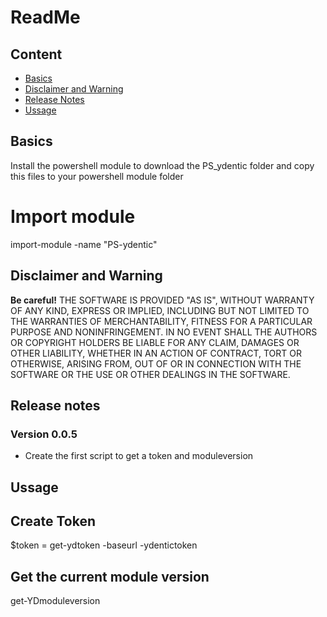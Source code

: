 
# ReadMe

## Content
 * [Basics](#basics)
 * [Disclaimer and Warning](#disclaimer-and-warning)
 * [Release Notes](#release-notes)
 * [Ussage](*Ussage)

## Basics
Install the powershell module to download the PS_ydentic folder and copy this files to your powershell module folder

# Import module
import-module -name "PS-ydentic"

## Disclaimer and Warning
**Be careful!** THE SOFTWARE IS PROVIDED "AS IS", WITHOUT WARRANTY OF ANY KIND, EXPRESS OR IMPLIED, INCLUDING BUT NOT LIMITED TO THE WARRANTIES OF MERCHANTABILITY, FITNESS FOR A PARTICULAR PURPOSE AND NONINFRINGEMENT.
IN NO EVENT SHALL THE AUTHORS OR COPYRIGHT HOLDERS BE LIABLE FOR ANY CLAIM, DAMAGES OR OTHER LIABILITY, WHETHER IN AN ACTION OF CONTRACT, TORT OR OTHERWISE, ARISING FROM,
OUT OF OR IN CONNECTION WITH THE SOFTWARE OR THE USE OR OTHER DEALINGS IN THE SOFTWARE.


## Release notes

### Version 0.0.5
* Create the first script to get a token and moduleversion

## Ussage
## Create Token
$token = get-ydtoken -baseurl <URL of the ydentic portal> -ydentictoken <Token created in Ydentic>

## Get the current module version
get-YDmoduleversion




